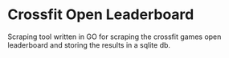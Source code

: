 # Crossfit Open Leaderboard

Scraping tool written in GO for scraping the crossfit games open leaderboard and storing the results in a sqlite db.
